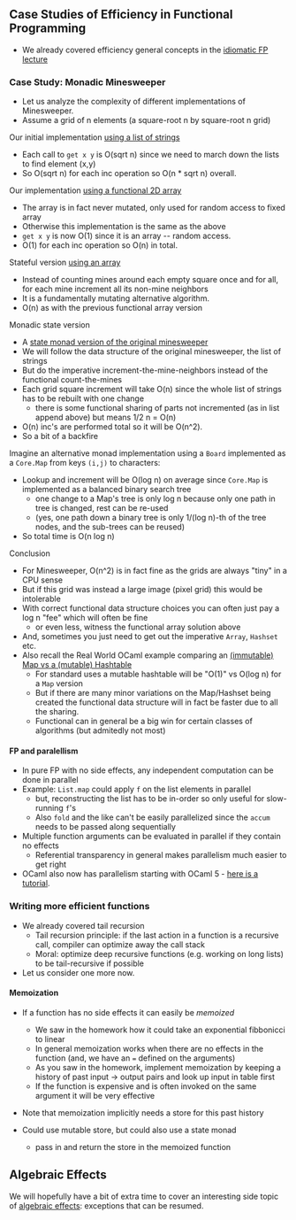 ## Case Studies of Efficiency in Functional Programming

* We already covered efficiency general concepts in the [idiomatic FP lecture](https://pl.cs.jhu.edu/fpse/lecture/idiomatic-fp.html#efficiency)


### Case Study: Monadic Minesweeper

* Let us analyze the complexity of different implementations of Minesweeper.
* Assume a grid of n elements (a square-root n by square-root n grid)


Our initial implementation  [using a list of strings](https://pl.cs.jhu.edu/fpse/examples/minesweeper.ml)
* Each call to `get x y` is O(sqrt n) since we need to march down the lists to find element (x,y)
* So O(sqrt n) for each inc operation so O(n * sqrt n) overall.

Our implementation  [using a functional 2D array](https://pl.cs.jhu.edu/fpse/examples/mine_array.ml)
* The array is in fact never mutated, only used for random access to fixed array
* Otherwise this implementation is the same as the above
* `get x y` is now O(1) since it is an array -- random access.
* O(1) for each inc operation so O(n) in total.

Stateful version [using an array](https://pl.cs.jhu.edu/fpse/examples/mine_mutate.ml)
* Instead of counting mines around each empty square once and for all, for each mine increment all its non-mine neighbors
* It is a fundamentally mutating alternative algorithm.
* O(n) as with the previous functional array version

Monadic state version 
* A  [state monad version of the original minesweeper](https://pl.cs.jhu.edu/fpse/examples/mine_monadic.ml)
* We will follow the data structure of the original minesweeper, the list of strings
* But do the imperative increment-the-mine-neighbors instead of the functional count-the-mines
* Each grid square increment will take O(n) since the whole list of strings has to be rebuilt with one change
  - there is some functional sharing of parts not incremented (as in list append above) but means 1/2 n = O(n)
* O(n) inc's are performed total so it will be O(n^2).
* So a bit of a backfire

Imagine an alternative monad implementation using a `Board` implemented as a `Core.Map` from keys `(i,j)` to characters:
* Lookup and increment will be O(log n) on average since `Core.Map` is implemented as a balanced binary search tree
    - one change to a Map's tree is only log n because only one path in tree is changed, rest can be re-used
    - (yes, one path down a binary tree is only 1/(log n)-th of the tree nodes, and the sub-trees can be reused)
* So total time is O(n log n)

Conclusion
* For Minesweeper, O(n^2) is in fact fine as the grids are always "tiny" in a CPU sense
* But if this grid was instead a large image (pixel grid) this would be intolerable
* With correct functional data structure choices you can often just pay a log n "fee" which will often be fine
  - or even less, witness the functional array solution above
* And, sometimes you just need to get out the imperative `Array`, `Hashset` etc.
* Also recall the Real World OCaml example comparing an [(immutable) Map vs a (mutable) Hashtable](https://dev.realworldocaml.org/maps-and-hashtables.html#time-complexity-of-hash-tables)
  - For standard uses a mutable hashtable will be "O(1)" vs O(log n) for a `Map` version
  - But if there are many minor variations on the Map/Hashset being created the functional data structure will in fact be faster due to all the sharing.
  - Functional can in general be a big win for certain classes of algorithms (but admitedly not most)

#### FP and paralellism

* In pure FP with no side effects, any independent computation can be done in parallel
* Example: `List.map` could apply `f` on the list elements in parallel
  - but, reconstructing the list has to be in-order so only useful for slow-running `f`'s
  - Also `fold` and the like can't be easily parallelized since the `accum` needs to be passed along sequentially
* Multiple function arguments can be evaluated in parallel if they contain no effects
  - Referential transparency in general makes parallelism much easier to get right
* OCaml also now has parallelism starting with OCaml 5 - [here is a tutorial](https://github.com/ocaml-multicore/parallel-programming-in-multicore-ocaml).


### Writing more efficient functions

* We already covered tail recursion
  - Tail recursion principle: if the last action in a function is a recursive call, compiler can optimize away the call stack
  - Moral: optimize deep recursive functions (e.g. working on long lists) to be tail-recursive if possible
* Let us consider one more now.

#### Memoization

* If a function has no side effects it can easily be *memoized*
   - We saw in the homework how it could take an exponential fibbonicci to linear
   - In general memoization works when there are no effects in the function (and, we have an `=` defined on the arguments)
   - As you saw in the homework, implement memoization by keeping a history of past input -> output pairs and look up input in table first
   - If the function is expensive and is often invoked on the same argument it will be very effective

* Note that memoization implicitly needs a store for this past history
* Could use mutable store, but could also use a state monad
  - pass in and return the store in the memoized function


## Algebraic Effects

We will hopefully have a bit of extra time to cover an interesting side topic of [algebraic effects](algebraic_effects.ml): exceptions that can be resumed.
